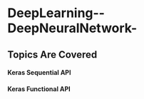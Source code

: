 # DeepLearning--DeepNeuralNetwork-

## Topics Are Covered
#### Keras Sequential API
#### Keras Functional API




